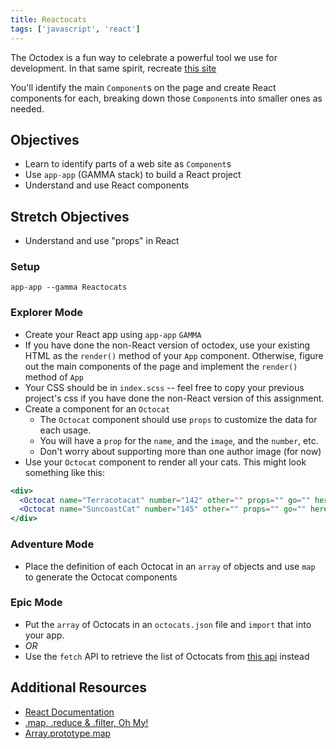 ```yaml
---
title: Reactocats
tags: ['javascript', 'react']
---
```


The Octodex is a fun way to celebrate a powerful tool we use for development. In that same spirit, recreate [this site](https://octodex.github.com/)

You'll identify the main `Component`s on the page and create React components for each, breaking down those `Component`s into smaller ones as needed.

## Objectives

- Learn to identify parts of a web site as `Component`s
- Use `app-app` (GAMMA stack) to build a React project
- Understand and use React components

## Stretch Objectives

- Understand and use "props" in React

### Setup

```shell
app-app --gamma Reactocats
```

### Explorer Mode

- Create your React app using `app-app` `GAMMA`
- If you have done the non-React version of octodex, use your existing HTML as the `render()` method of your `App` component. Otherwise, figure out the main components of the page and implement the `render()` method of `App`
- Your CSS should be in `index.scss` -- feel free to copy your previous project's css if you have done the non-React version of this assignment.
- Create a component for an `Octocat`
  - The `Octocat` component should use `props` to customize the data for each usage.
  - You will have a `prop` for the `name`, and the `image`, and the `number`, etc.
  - Don't worry about supporting more than one author image (for now)
- Use your `Octocat` component to render all your cats. This might look something like this:

```jsx
<div>
  <Octocat name="Terracotacat" number="142" other="" props="" go="" here="" />
  <Octocat name="SuncoastCat" number="145" other="" props="" go="" here="" />
</div>
```

### Adventure Mode

- Place the definition of each Octocat in an `array` of objects and use `map` to generate the Octocat components

### Epic Mode

- Put the `array` of Octocats in an `octocats.json` file and `import` that into your app.
- _OR_
- Use the `fetch` API to retrieve the list of Octocats from [this api](https://sdg-octodex.herokuapp.com/) instead

## Additional Resources

- [React Documentation](https://reactjs.org/docs/getting-started.html)
- [.map, .reduce & .filter, Oh My!](https://www.datchley.name/working-with-collections/)
- [Array.prototype.map](https://developer.mozilla.org/en-US/docs/Web/JavaScript/Reference/Global_Objects/Array/map)
